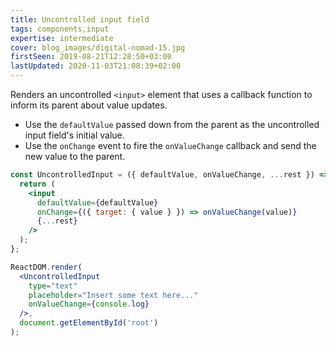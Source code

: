 ```yaml
---
title: Uncontrolled input field
tags: components,input
expertise: intermediate
cover: blog_images/digital-nomad-15.jpg
firstSeen: 2019-08-21T12:28:50+03:00
lastUpdated: 2020-11-03T21:08:39+02:00
---
```


Renders an uncontrolled `<input>` element that uses a callback function to inform its parent about value updates.

- Use the `defaultValue` passed down from the parent as the uncontrolled input field's initial value.
- Use the `onChange` event to fire the `onValueChange` callback and send the new value to the parent.

```jsx
const UncontrolledInput = ({ defaultValue, onValueChange, ...rest }) => {
  return (
    <input
      defaultValue={defaultValue}
      onChange={({ target: { value } }) => onValueChange(value)}
      {...rest}
    />
  );
};
```

```jsx
ReactDOM.render(
  <UncontrolledInput
    type="text"
    placeholder="Insert some text here..."
    onValueChange={console.log}
  />,
  document.getElementById('root')
);
```
